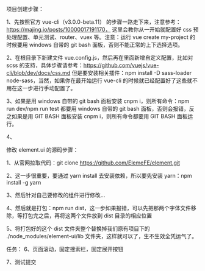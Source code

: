 
项目创建步骤：

1、先按照官方 vue-cli（v3.0.0-beta.11） 的步骤一路走下来，注意参考：https://majing.io/posts/10000017191170， 这里会教你从一开始就配置好 css 预处理配置、单元测试、router、vuex 等。注意：运行 vue create my-project 的时候要用 windows 自带的 git bash 面板，否则不能正常的上下选择选项。

2、在根目录下新建文件 vue.config.js，然后再在里面新增自定义配置，比如对 scss 的支持，具体步骤请参考：https://github.com/vuejs/vue-cli/blob/dev/docs/css.md
但是要安装相关插件：npm install -D sass-loader node-sass，当然，如果你在最开始运行 vue-cli 的时候就已经配置好了这些就不用在这一步进行手动配置了。

3、如果是用 windows 自带的 git bash 面板安装 cnpm i，则所有命令：npm run dev/npm run test 都要用 windows 自带的 git bash 面板，否则会报错，反之如果是用 GIT BASH 面板安装 cnpm i，则所有命令都要用 GIT BASH 面板运行。

4、



修改 element.ui 的源码步骤：

1、从官网拉取代码：git clone https://github.com/ElemeFE/element.git

2、这一步很重要，要通过 yarn install 去安装依赖，所以要先安装 yarn：npm install -g yarn

3、然后针对自己要修改的组件进行修改...

4、然后就是打包：npm run dist，这一步如果报错，可以先把那两个字体文件移除，等打包完之后，再将这两个文件放到 dist 目录的相应位置

5、将打包好的这个 dist 文件夹整个替换掉我们原有项目下的 ./node_modules/element-ui/lib 文件夹，这样就可以了，生不生效全凭运气了。



任务：
6、页面滚动，固定搜索栏，固定展开按钮

7、测试提交
